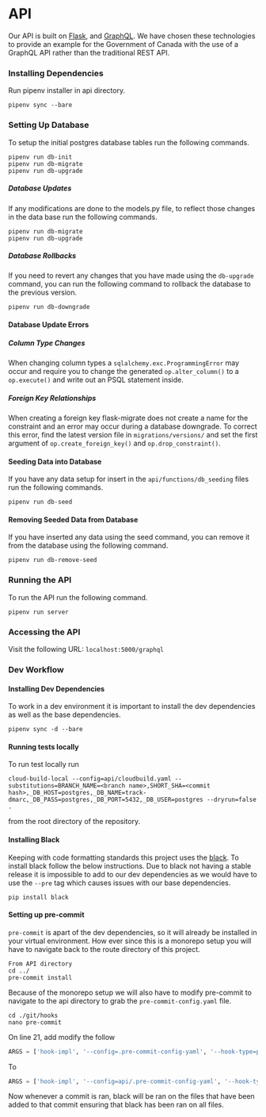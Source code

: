 # API
Our API is built on [Flask](https://www.palletsprojects.com/p/flask/), and [GraphQL](https://graphql.org/).
We have chosen these technologies to provide an example for the Government of Canada with the use of a GraphQL
API rather than the traditional REST API.

### Installing Dependencies
Run pipenv installer in api directory.
```shell script
pipenv sync --bare
```

### Setting Up Database
To setup the initial postgres database tables run the following commands.
```shell script
pipenv run db-init
pipenv run db-migrate
pipenv run db-upgrade
```
##### Database Updates
If any modifications are done to the models.py file, to reflect those changes in the data base run the following commands.
```shell script
pipenv run db-migrate
pipenv run db-upgrade
```
##### Database Rollbacks
If you need to revert any changes that you have made using the `db-upgrade` command,
you can run the following command to rollback the database to the previous version.
```shell script
pipenv run db-downgrade
```
#### Database Update Errors
##### Column Type Changes
When changing column types a `sqlalchemy.exc.ProgrammingError` may occur and require you to change the generated 
`op.alter_column()` to a `op.execute()` and write out an PSQL statement inside.

##### Foreign Key Relationships
When creating a foreign key flask-migrate does not create a name for the constraint and an error may occur during
a database downgrade. To correct this error, find the latest version file in `migrations/versions/` and set the
first argument of `op.create_foreign_key()` and `op.drop_constraint()`.

#### Seeding Data into Database
If you have any data setup for insert in the ```api/functions/db_seeding``` files run the following commands.
```shell script
pipenv run db-seed
```

#### Removing Seeded Data from Database
If you have inserted any data using the seed command, you can remove it from the database using the following command.
```shell script
pipenv run db-remove-seed
```
### Running the API
To run the API run the following command.
```shell script
pipenv run server
```

### Accessing the API
Visit the following URL:  `localhost:5000/graphql`

### Dev Workflow
#### Installing Dev Dependencies
To work in a dev environment it is important to install the dev dependencies as well as
the base dependencies.
```shell script
pipenv sync -d --bare
```

#### Running tests locally
To run test locally run 
```shell script
cloud-build-local --config=api/cloudbuild.yaml --substitutions=BRANCH_NAME=<branch name>,SHORT_SHA=<commit hash>,_DB_HOST=postgres,_DB_NAME=track-dmarc,_DB_PASS=postgres,_DB_PORT=5432,_DB_USER=postgres --dryrun=false .
```
from the root directory of the repository.

#### Installing Black
Keeping with code formatting standards this project uses the [black](https://github.com/psf/black). To install black
follow the below instructions. Due to black not having a stable release it is impossible to add to our dev dependencies
as we would have to use the `--pre` tag which causes issues with our base dependencies.
```shell script
pip install black
```

#### Setting up pre-commit
`pre-commit` is apart of the dev dependencies, so it will already be installed in your
virtual environment. How ever since this is a monorepo setup you will have to navigate
back to the route directory of this project.
```shell script
From API directory
cd ../
pre-commit install
```
Because of the monorepo setup we will also have to modify pre-commit to navigate to the 
api directory to grab the `pre-commit-config.yaml` file.
```shell script
cd ./git/hooks
nano pre-commit
```
On line 21, add modify the follow
```python
ARGS = ['hook-impl', '--config=.pre-commit-config-yaml', '--hook-type=pre-commit']
```
To
```python
ARGS = ['hook-impl', '--config=api/.pre-commit-config-yaml', '--hook-type=pre-commit']
```
Now whenever a commit is ran, black will be ran on the files that have been added to
that commit ensuring that black has been ran on all files.

